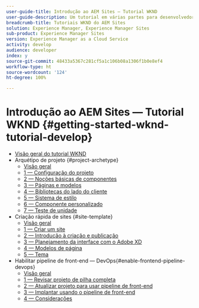 ```yaml
---
user-guide-title: Introdução ao AEM Sites — Tutorial WKND
user-guide-description: Um tutorial em várias partes para desenvolvedores novos no AEM. Implemente um site do AEM para uma marca fictícia de estilo de vida, a WKND. Habilite o pipeline de front-end para acelerar seu ciclo de desenvolvimento para implantação.
breadcrumb-title: Tutoriais WKND do AEM Sites
solution: Experience Manager, Experience Manager Sites
sub-product: Experience Manager Sites
version: Experience Manager as a Cloud Service
activity: develop
audience: developer
index: y
source-git-commit: 48433a5367c281cf5a1c106b08a1306f1b0e8ef4
workflow-type: ht
source-wordcount: '124'
ht-degree: 100%

---
```



# Introdução ao AEM Sites — Tutorial WKND {#getting-started-wknd-tutorial-develop}

+ [Visão geral do tutorial WKND](overview.md)
+ Arquétipo de projeto {#project-archetype}
   + [Visão geral](./project-archetype/overview.md)
   + [1 — Configuração do projeto](./project-archetype/project-setup.md)
   + [2 — Noções básicas de componentes](./project-archetype/component-basics.md)
   + [3 — Páginas e modelos](./project-archetype/pages-templates.md)
   + [4 — Bibliotecas do lado do cliente](./project-archetype/client-side-libraries.md)
   + [5 — Sistema de estilo](./project-archetype/style-system.md)
   + [6 — Componente personalizado](./project-archetype/custom-component.md)
   + [7 — Teste de unidade](./project-archetype/unit-testing.md)
+ Criação rápida de sites {#site-template}
   + [Visão geral](./site-template/overview.md)
   + [1 — Criar um site](./site-template/create-site.md)
   + [2 — Introdução à criação e publicação](./site-template/author-content-publish.md)
   + [3 — Planejamento da interface com o Adobe XD](./site-template/ui-planning-adobe-xd.md)
   + [4 — Modelos de página](./site-template/page-templates.md)
   + [5 — Tema](./site-template/theming.md)
+ Habilitar pipeline de front-end — DevOps{#enable-frontend-pipeline-devops}
   + [Visão geral](./enable-frontend-pipeline/overview.md)
   + [1 — Revisar projeto de pilha completa](./enable-frontend-pipeline/review-uifrontend-module.md)
   + [2 — Atualizar projeto para usar pipeline de front-end](./enable-frontend-pipeline/update-project.md)
   + [3 — Implantar usando o pipeline de front-end](./enable-frontend-pipeline/create-frontend-pipeline.md)
   + [4 — Considerações](./enable-frontend-pipeline/considerations.md)

